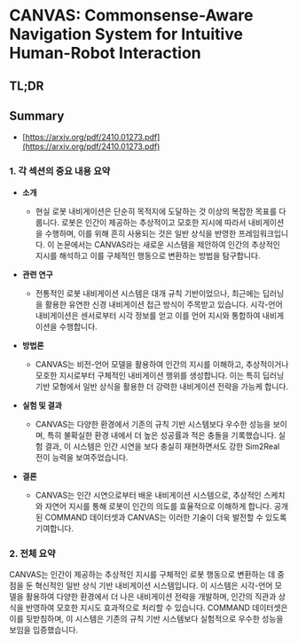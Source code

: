 # CANVAS: Commonsense-Aware Navigation System for Intuitive Human-Robot Interaction
## TL;DR
## Summary
- [https://arxiv.org/pdf/2410.01273.pdf](https://arxiv.org/pdf/2410.01273.pdf)

### 1. 각 섹션의 중요 내용 요약

- **소개**
  - 현실 로봇 내비게이션은 단순히 목적지에 도달하는 것 이상의 복잡한 목표를 다룹니다. 로봇은 인간이 제공하는 추상적이고 모호한 지시에 따라서 내비게이션을 수행하며, 이를 위해 흔히 사용되는 것은 일반 상식을 반영한 프레임워크입니다. 이 논문에서는 CANVAS라는 새로운 시스템을 제안하여 인간의 추상적인 지시를 해석하고 이를 구체적인 행동으로 변환하는 방법을 탐구합니다.

- **관련 연구**
  - 전통적인 로봇 내비게이션 시스템은 대개 규칙 기반이었으나, 최근에는 딥러닝을 활용한 유연한 신경 내비게이션 접근 방식이 주목받고 있습니다. 시각-언어 내비게이션은 센서로부터 시각 정보를 얻고 이를 언어 지시와 통합하여 내비게이션을 수행합니다.

- **방법론**
  - CANVAS는 비전-언어 모델을 활용하여 인간의 지시를 이해하고, 추상적이거나 모호한 지시로부터 구체적인 내비게이션 행위를 생성합니다. 이는 특히 딥러닝 기반 모형에서 일반 상식을 활용한 더 강력한 내비게이션 전략을 가능케 합니다.

- **실험 및 결과**
  - CANVAS는 다양한 환경에서 기존의 규칙 기반 시스템보다 우수한 성능을 보이며, 특히 불확실한 환경 내에서 더 높은 성공률과 적은 충돌을 기록했습니다. 실험 결과, 이 시스템은 인간 시연을 보다 충실히 재현하면서도 강한 Sim2Real 전이 능력을 보여주었습니다.

- **결론**
  - CANVAS는 인간 시연으로부터 배운 내비게이션 시스템으로, 추상적인 스케치와 자연어 지시를 통해 로봇이 인간의 의도를 효율적으로 이해하게 합니다. 공개된 COMMAND 데이터셋과 CANVAS는 이러한 기술이 더욱 발전할 수 있도록 기여합니다.

### 2. 전체 요약

CANVAS는 인간이 제공하는 추상적인 지시를 구체적인 로봇 행동으로 변환하는 데 중점을 둔 혁신적인 일반 상식 기반 내비게이션 시스템입니다. 이 시스템은 시각-언어 모델을 활용하여 다양한 환경에서 더 나은 내비게이션 전략을 개발하며, 인간의 직관과 상식을 반영하여 모호한 지시도 효과적으로 처리할 수 있습니다. COMMAND 데이터셋은 이를 뒷받침하며, 이 시스템은 기존의 규칙 기반 시스템보다 실험적으로 우수한 성능을 보임을 입증했습니다.
